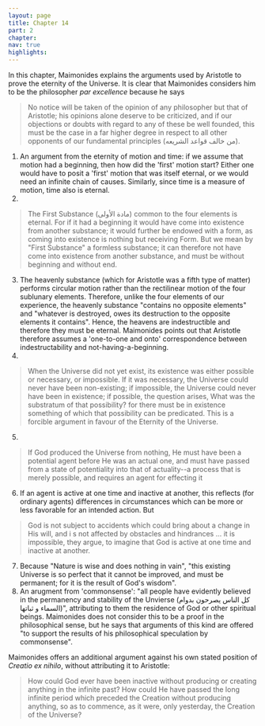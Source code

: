 ```yaml
---
layout: page
title: Chapter 14
part: 2
chapter: 
nav: true
highlights: 
---
```


In this chapter, Maimonides explains the arguments used by Aristotle to prove the eternity of the Universe. It is clear that Maimonides considers him to be the philosopher _par excellence_ because he says
> No notice will be taken of the opinion of any philosopher but that of Aristotle; his opinions alone deserve to be criticized, and if our objections or doubts with regard to any of these be well founded, this must be the case in a far higher degree in respect to all other opponents of our fundamental principles (من خالف قواعد الشريعه).


1. An argument from the eternity of motion and time: if we assume that motion had a beginning, then how did the 'first' motion start? Either one would have to posit a 'first' motion that was itself eternal, or we would need an infinite chain of causes. Similarly, since time is a measure of motion, time also is eternal.
2. 
>The First Substance (مادة الأولى) common to the four elements is eternal. For if it had a beginning it would have come into existence from another substance; it would further be endowed with a form, as coming into existence is nothing but receiving Form. But we mean by "First Substance" a formless substance; it can therefore not have come into existence from another substance, and must be without beginning and without end.
3. The heavenly substance (which for Aristotle was a fifth type of matter) performs circular motion rather than the rectilinear motion of the four sublunary elements. Therefore, unlike the four elements of our experience, the heavenly substance "contains no opposite elements" and "whatever is destroyed, owes its destruction to the opposite elements it contains". Hence, the heavens are indestructible and therefore they must be eternal. Maimonides points out that Aristotle therefore assumes a 'one-to-one and onto' correspondence between indestructability and not-having-a-beginning.
4. 
> When the Universe did not yet exist, its existence was either possible or necessary, or impossible. If it was necessary, the Universe could never have been non-existing; if impossible, the Universe could never have been in existence; if possible, the question arises, What was the substratum of that possibility? for there must be in existence something of which that possibility can be predicated. This is a forcible argument in favour of the Eternity of the Universe.
5. 
> If God produced the Universe from nothing, He must have been a potential agent before He was an actual one, and must have passed from a state of potentiality into that of actuality--a process that is merely possible, and requires an agent for effecting it
6. If an agent is active at one time and inactive at another, this reflects (for ordinary agents) differences in circumstances which can be more or less favorable for an intended action. But 
> God is not subject to accidents which could bring about a change in His will, and i s not affected by obstacles and hindrances ... it is impossible, they argue, to imagine that God is active at one time and inactive at another.
7. Because "Nature is wise and does nothing in vain", "this existing Universe is so perfect that it cannot be improved, and must be permanent; for it is the result of God's wisdom".
8. An arugment from 'commonsense': "all people have evidently believed in the permanency and stability of the Unvierse (كل الناس يصرحون بدوام السماء و ثباتها)", attributing to them the residence of God or other spiritual beings. Maimonides does not consider this to be a proof in the philosophical sense, but he says that arguments of this kind are offered "to support the results of his philosophical speculation by commonsense". 

Maimonides offers an additional argument against his own stated position of _Creatio ex nihilo_, without attributing it to Aristotle: 
> How could God ever have been inactive without producing or creating anything in the infinite past? How could He have passed the long infinite period which preceded the Creation without producing anything, so as to commence, as it were, only yesterday, the Creation of the Universe?
